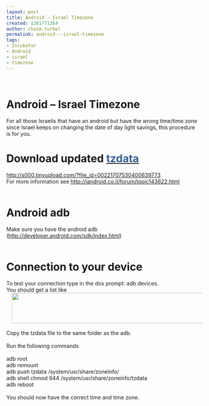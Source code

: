 ```yaml
---
layout: post
title: Android – Israel Timezone
created: 1381771364
author: chaim.turkel
permalink: android---israel-timezone
tags:
- Incubator
- Android
- israel
- timezone
---
```

<div class="MsoNormal">&nbsp;</div>

<h1>Android &ndash; Israel Timezone<o:p></o:p></h1>

<div class="MsoNormal">For all those Israelis that have an android but have the wrong time/time zone since Israel keeps on changing the date of day light savings, this procedure is for you. <o:p></o:p></div>

<h1>Download updated <a href="http://s000.tinyupload.com/download.php?file_id=00221707530400639773&amp;t=0022170753040063977373544"><span style="color: #365f91; mso-themecolor: accent1; mso-themeshade: 191; text-decoration: none; text-underline: none;">tzdata</span></a>&nbsp;<o:p></o:p></h1>

<div class="MsoNormal"><a href="http://s000.tinyupload.com/?file_id=00221707530400639773">http://s000.tinyupload.com/?file_id=00221707530400639773</a><o:p></o:p></div>

<div class="MsoNormal">For more information see <a href="http://iandroid.co.il/forum/topic143622.html">http://iandroid.co.il/forum/topic143622.html</a><o:p></o:p></div>

<div class="MsoNormal">&nbsp;</div>

<h1>Android adb<o:p></o:p></h1>

<div class="MsoNormal">Make sure you have the android adb (<a href="http://developer.android.com/sdk/index.html">http://developer.android.com/sdk/index.html</a>)<o:p></o:p></div>

<div class="MsoNormal">&nbsp;</div>

<h1>Connection to your device<o:p></o:p></h1>

<div class="MsoNormal">To test your connection type in the dos prompt: adb devices.<o:p></o:p></div>

<div class="MsoNormal">You should get a list like<o:p></o:p></div>

<div class="separator" style="clear: both; text-align: center;"><a href="http://1.bp.blogspot.com/-c3dyNQ76uZo/Ulwn5YDoLaI/AAAAAAAAIC4/ERdtPb6JPT4/s1600/Capture.JPG" imageanchor="1" style="margin-left: 1em; margin-right: 1em;"><img border="0" height="80" src="http://1.bp.blogspot.com/-c3dyNQ76uZo/Ulwn5YDoLaI/AAAAAAAAIC4/ERdtPb6JPT4/s640/Capture.JPG" width="640" /></a></div>

<div class="MsoNormal"><!--[if gte vml 1]><v:shapetype
 id="_x0000_t75" coordsize="21600,21600" o:spt="75" o:preferrelative="t"
 path="m@4@5l@4@11@9@11@9@5xe" filled="f" stroked="f">
 <v:stroke joinstyle="miter"/>
 <v:formulas>
  <v:f eqn="if lineDrawn pixelLineWidth 0"/>
  <v:f eqn="sum @0 1 0"/>
  <v:f eqn="sum 0 0 @1"/>
  <v:f eqn="prod @2 1 2"/>
  <v:f eqn="prod @3 21600 pixelWidth"/>
  <v:f eqn="prod @3 21600 pixelHeight"/>
  <v:f eqn="sum @0 0 1"/>
  <v:f eqn="prod @6 1 2"/>
  <v:f eqn="prod @7 21600 pixelWidth"/>
  <v:f eqn="sum @8 21600 0"/>
  <v:f eqn="prod @7 21600 pixelHeight"/>
  <v:f eqn="sum @10 21600 0"/>
 </v:formulas>
 <v:path o:extrusionok="f" gradientshapeok="t" o:connecttype="rect"/>
 <o:lock v:ext="edit" aspectratio="t"/>
</v:shapetype><v:shape id="Picture_x0020_1" o:spid="_x0000_i1025" type="#_x0000_t75"
 style='width:468pt;height:60pt;visibility:visible;mso-wrap-style:square'>
 <v:imagedata src="file:///C:\Users\Chaimt\AppData\Local\Temp\msohtmlclip1\01\clip_image001.png"
  o:title=""/>
</v:shape><![endif]--><!--[if !vml]--><!--[endif]--><o:p></o:p></div>

<div class="MsoNormal">&nbsp;</div>

<div class="MsoNormal">Copy the tzdata file to the same folder as the adb.<o:p></o:p></div>

<div class="MsoNormal">&nbsp;</div>

<div class="MsoNormal">Run the following commands<o:p></o:p></div>

<div class="MsoNormal">&nbsp;</div>

<div class="MsoNormal">adb root<br />
adb remount<br />
adb push tzdata /system/usr/share/zoneinfo/<br />
adb shell chmod 644 /system/usr/share/zoneinfo/tzdata<br />
adb reboot<o:p></o:p></div>

<div class="MsoNormal">&nbsp;</div>

<div class="MsoNormal">You should now have the correct time and time zone.<o:p></o:p></div>

<div class="MsoNormal">&nbsp;</div>

<p>&nbsp;</p>

<div class="MsoNormal">&nbsp;</div>

<p>&nbsp;</p>
